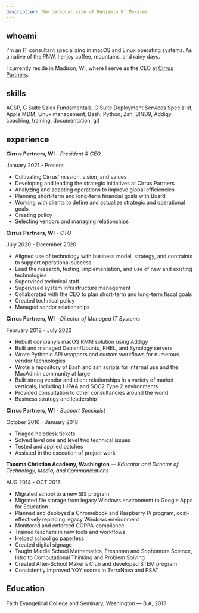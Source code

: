 ```yaml
---
description: The personal site of Benjamin W. Morales.
---
```

## whoami

I'm an IT consultant specializing in macOS and Linux operating systems. As a native of the PNW, I enjoy coffee, mountains, and rainy days. 

I currently reside in Madison, WI, where I serve as the CEO at [Cirrus Partners](https://gocirrus.com).

## skills

ACSP, G Suite Sales Fundamentals, G Suite Deployment Services Specialist, Apple MDM, Linux management, Bash, Python, Zsh, BIND9, Addigy, coaching, training, documentation, git

## experience

**Cirrus Partners, WI** - *President & CEO*

January 2021 - Present

- Cultivating Cirrus' mission, vision, and values
- Developing and leading the strategic initiatives at Cirrus Partners
- Analyzing and adapting operations to improve global efficiencies
- Planning short-term and long-term financial goals with Board
- Working with clients to define and actualize strategic and operational goals
- Creating policy
- Selecting vendors and managing relationships

**Cirrus Partners, WI** - *CTO*

July 2020 - December 2020

- Aligned use of technology with business model, strategy, and contraints to support operational success
- Lead the research, testing, implementation, and use of new and existing technologies
- Supervised technical staff
- Supervised system infrastructure management
- Collaborated with the CEO to plan short-term and long-term fiscal goals
- Created technical policy
- Managed vendor relationships

**Cirrus Partners, WI** - *Director of Managed IT Systems*

February 2018 - July 2020

- Rebuilt company’s macOS RMM solution using Addigy
- Built and managed Debian/Ubuntu, RHEL, and Synology servers
- Wrote Pythonic API wrappers and custom workflows for numerous vendor technologies
- Wrote a repository of Bash and zsh scripts for internal use and the MacAdmin community at large
- Built strong vendor and client relationships in a variety of market verticals, including HIPAA and SOC2 Type 2 environments
- Provided consultation to other consultancies around the world
- Business strategy and leadership
  
**Cirrus Partners, WI** - *Support Specialist*

October 2016 - January 2018

- Triaged helpdesk tickets
- Solved level one and level two technical issues
- Tested and applied patches
- Assisted in the execution of project work
  
**Tacoma Christian Academy, Washington** — *Educator and Director of Technology, Media, and Communications*

AUG 2014 - OCT 2016

- Migrated school to a new SIS program
- Migrated file storage from legacy Windows environment to Google Apps for Education
- Planned and deployed a Chromebook and Raspberry Pi program, cost-effectively replacing legacy Windows environment
- Monitored and enforced COPPA-compliance
- Trained teachers in new tools and workflows
- Helped school go paperless
- Created digital signage
- Taught Middle School Mathematics, Freshman and Sophomore Science, Intro to Computational Thinking and Problem Solving
- Created After-School Maker’s Club and developed STEM program
- Consistently improved YOY scores in TerraNova and PSAT

## Education
Faith Evangelical College and Seminary, Washington — B.A, 2013
